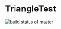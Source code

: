 # TriangleTest
[![build status of master](https://travis-ci.org/gmyshkin/TriangleTest.svg?branch=master)](https://travis-ci.org/gmyshkin/TriangleTest)
